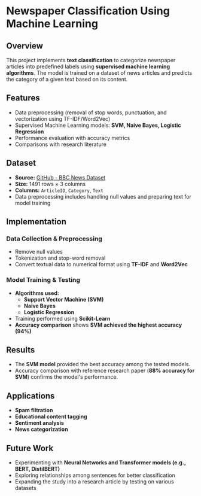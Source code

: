 # Newspaper Classification Using Machine Learning

## Overview
This project implements **text classification** to categorize newspaper articles into predefined labels using **supervised machine learning algorithms**. The model is trained on a dataset of news articles and predicts the category of a given text based on its content.

## Features
- Data preprocessing (removal of stop words, punctuation, and vectorization using TF-IDF/Word2Vec)
- Supervised Machine Learning models: **SVM, Naive Bayes, Logistic Regression**
- Performance evaluation with accuracy metrics
- Comparisons with research literature

## Dataset
- **Source:** [GitHub - BBC News Dataset](https://github.com/DiveshRKubal/Data-Science-Use-Cases/blob/master/News%20Classification/BBC%20News.csv)
- **Size:** 1491 rows × 3 columns
- **Columns:** `ArticleID`, `Category`, `Text`
- Data preprocessing includes handling null values and preparing text for model training

## Implementation
### Data Collection & Preprocessing
- Remove null values
- Tokenization and stop-word removal
- Convert textual data to numerical format using **TF-IDF** and **Word2Vec**

### Model Training & Testing
- **Algorithms used:**
  - **Support Vector Machine (SVM)**
  - **Naive Bayes**
  - **Logistic Regression**
- Training performed using **Scikit-Learn**
- **Accuracy comparison** shows **SVM achieved the highest accuracy (94%)**

## Results
- The **SVM model** provided the best accuracy among the tested models.
- Accuracy comparison with reference research paper (**88% accuracy for SVM**) confirms the model's performance.

## Applications
- **Spam filtration**
- **Educational content tagging**
- **Sentiment analysis**
- **News categorization**

## Future Work
- Experimenting with **Neural Networks and Transformer models (e.g., BERT, DistilBERT)**
- Exploring relationships among sentences for better classification
- Expanding the study into a research article by testing on various datasets
